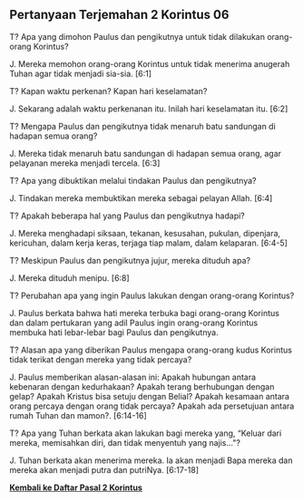 ﻿## Pertanyaan Terjemahan 2 Korintus 06 ##

T? Apa yang dimohon Paulus dan pengikutnya untuk tidak dilakukan orang-orang Korintus?

J. Mereka memohon orang-orang Korintus untuk tidak menerima anugerah Tuhan agar tidak menjadi sia-sia. [6:1]

T? Kapan waktu perkenan? Kapan hari keselamatan?

J. Sekarang adalah waktu perkenanan itu. Inilah hari keselamatan itu. [6:2]

T? Mengapa Paulus dan pengikutnya tidak menaruh batu sandungan di hadapan semua orang?

J. Mereka tidak menaruh batu sandungan di hadapan semua orang, agar pelayanan mereka menjadi tercela. [6:3]

T? Apa yang dibuktikan melalui tindakan Paulus dan pengikutnya?

J. Tindakan mereka membuktikan mereka sebagai pelayan Allah. [6:4]

T? Apakah beberapa hal yang Paulus dan pengikutnya hadapi?

J. Mereka menghadapi siksaan, tekanan, kesusahan, pukulan, dipenjara, kericuhan, dalam kerja keras, terjaga tiap malam, dalam kelaparan. [6:4-5]

T? Meskipun Paulus dan pengikutnya jujur, mereka dituduh apa?

J. Mereka dituduh menipu. [6:8]

T? Perubahan apa yang ingin Paulus lakukan dengan orang-orang Korintus?

J. Paulus berkata bahwa hati mereka terbuka bagi orang-orang Korintus dan dalam pertukaran yang adil Paulus ingin orang-orang Korintus membuka hati lebar-lebar bagi Paulus dan pengikutnya.

T? Alasan apa yang diberikan Paulus mengapa orang-orang kudus Korintus tidak terikat dengan mereka yang tidak percaya?

J. Paulus memberikan alasan-alasan ini: Apakah hubungan antara kebenaran dengan kedurhakaan? Apakah terang berhubungan dengan gelap? Apakah Kristus bisa setuju dengan Belial? Apakah kesamaan antara orang percaya dengan orang tidak percaya? Apakah ada persetujuan antara rumah Tuhan dan mamon?. [6:14-16]

T? Apa yang Tuhan berkata akan lakukan bagi mereka yang, “Keluar dari mereka, memisahkan diri, dan tidak menyentuh yang najis..."?

J. Tuhan berkata akan menerima mereka. Ia akan menjadi Bapa mereka dan mereka akan menjadi putra dan putriNya. [6:17-18]

__[Kembali ke Daftar Pasal 2 Korintus](./)__

